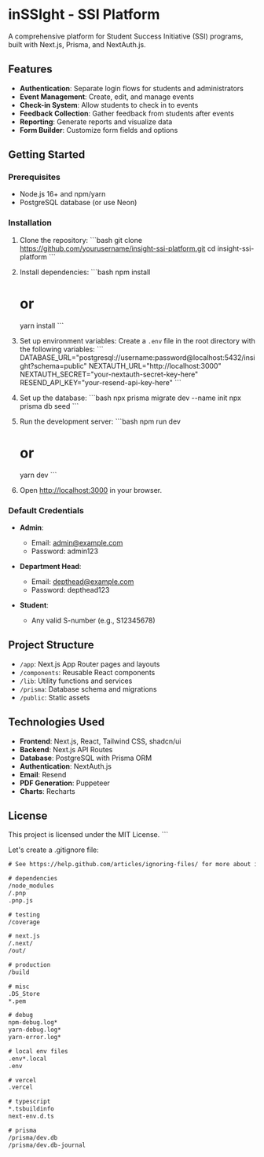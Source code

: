 # inSSIght - SSI Platform

A comprehensive platform for Student Success Initiative (SSI) programs, built with Next.js, Prisma, and NextAuth.js.

## Features

- **Authentication**: Separate login flows for students and administrators
- **Event Management**: Create, edit, and manage events
- **Check-in System**: Allow students to check in to events
- **Feedback Collection**: Gather feedback from students after events
- **Reporting**: Generate reports and visualize data
- **Form Builder**: Customize form fields and options

## Getting Started

### Prerequisites

- Node.js 16+ and npm/yarn
- PostgreSQL database (or use Neon)

### Installation

1. Clone the repository:
   \`\`\`bash
   git clone https://github.com/yourusername/insight-ssi-platform.git
   cd insight-ssi-platform
   \`\`\`

2. Install dependencies:
   \`\`\`bash
   npm install
   # or
   yarn install
   \`\`\`

3. Set up environment variables:
   Create a `.env` file in the root directory with the following variables:
   \`\`\`
   DATABASE_URL="postgresql://username:password@localhost:5432/insight?schema=public"
   NEXTAUTH_URL="http://localhost:3000"
   NEXTAUTH_SECRET="your-nextauth-secret-key-here"
   RESEND_API_KEY="your-resend-api-key-here"
   \`\`\`

4. Set up the database:
   \`\`\`bash
   npx prisma migrate dev --name init
   npx prisma db seed
   \`\`\`

5. Run the development server:
   \`\`\`bash
   npm run dev
   # or
   yarn dev
   \`\`\`

6. Open [http://localhost:3000](http://localhost:3000) in your browser.

### Default Credentials

- **Admin**:
  - Email: admin@example.com
  - Password: admin123

- **Department Head**:
  - Email: depthead@example.com
  - Password: depthead123

- **Student**:
  - Any valid S-number (e.g., S12345678)

## Project Structure

- `/app`: Next.js App Router pages and layouts
- `/components`: Reusable React components
- `/lib`: Utility functions and services
- `/prisma`: Database schema and migrations
- `/public`: Static assets

## Technologies Used

- **Frontend**: Next.js, React, Tailwind CSS, shadcn/ui
- **Backend**: Next.js API Routes
- **Database**: PostgreSQL with Prisma ORM
- **Authentication**: NextAuth.js
- **Email**: Resend
- **PDF Generation**: Puppeteer
- **Charts**: Recharts

## License

This project is licensed under the MIT License.
\`\`\`

Let's create a .gitignore file:

```txt file=".gitignore"
# See https://help.github.com/articles/ignoring-files/ for more about ignoring files.

# dependencies
/node_modules
/.pnp
.pnp.js

# testing
/coverage

# next.js
/.next/
/out/

# production
/build

# misc
.DS_Store
*.pem

# debug
npm-debug.log*
yarn-debug.log*
yarn-error.log*

# local env files
.env*.local
.env

# vercel
.vercel

# typescript
*.tsbuildinfo
next-env.d.ts

# prisma
/prisma/dev.db
/prisma/dev.db-journal
